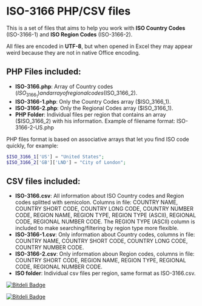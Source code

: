 ISO-3166 PHP/CSV files
======

This is a set of files that aims to help you work with **ISO Country Codes** (ISO-3166-1) and **ISO Region Codes** (ISO-3166-2). 

All files are encoded in **UTF-8**, but when opened in Excel they may appear weird because they are not in native Office encoding.

PHP Files included:
------

* **ISO-3166.php**: Array of Country codes ($ISO_3166_1) and array of regional codes ($ISO_3166_2).
* **ISO-3166-1.php**: Only the Country Codes array ($ISO_3166_1).
* **ISO-3166-2.php**: Only the Regional Codes array ($ISO_3166_1).
* **PHP Folder**: Individual files per region that contains an array ($ISO_3166_2) with his information. Example of filename format: ISO-3166-2-US.php

PHP files format is based on associative arrays that let you find ISO code quickly, for example: 

```php
$ISO_3166_1['US'] = "United States";
$ISO_3166_2['GB']['LND'] = "City of London";
```

CSV files included:
------

* **ISO-3166.csv**: All information about ISO Country codes and Region codes splitted with semicolon. Columns in file: COUNTRY NAME, COUNTRY SHORT CODE, COUNTRY LONG CODE, COUNTRY NUMBER CODE, REGION NAME, REGION TYPE, REGION TYPE (ASCII), REGIONAL CODE, REGIONAL NUMBER CODE.  The REGION TYPE (ASCII) column is included to make searching/filtering by region type more flexible.
* **ISO-3166-1.csv**: Only information about Country codes, columns in file: COUNTRY NAME, COUNTRY SHORT CODE, COUNTRY LONG CODE, COUNTRY NUMBER CODE.
* **ISO-3166-2.csv**: Only information aboun Region codes, columns in file: COUNTRY SHORT CODE, REGION NAME, REGION TYPE, REGIONAL CODE, REGIONAL NUMBER CODE.
* **ISO folder**: Individual csv files per region, same format as ISO-3166.csv.

[![Bitdeli Badge](https://d2weczhvl823v0.cloudfront.net/fran-diaz/iso-3166/trend.png)](https://bitdeli.com/free "Bitdeli Badge")

[![Bitdeli Badge](https://d2weczhvl823v0.cloudfront.net/fran-diaz/iso-3166/trend.png)](https://bitdeli.com/free "Bitdeli Badge")

